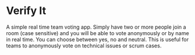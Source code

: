 <h1>Verify It</h1>

<p>
A simple real time team voting app. Simply have two or more people join a room (case sensitive) and you will be able to vote anonymously or by name in real time. You can choose between yes, no and neutral. This is useful for teams to anonymously vote on technical issues or scrum cases. 
</p>
